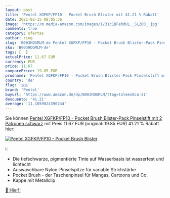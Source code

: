 ```yaml
---
layout: post
title: 'Pentel XGFKP/FP10 - Pocket Brush Blister mit 41.21 % Rabatt'
date: 2021-02-15 08:05:36
image: 'https://m.media-amazon.com/images/I/31c1BFebdUL._SL200_.jpg'
comments: true
category: ofertas
author: ring
slug: 'B003HOGMLM-de Pentel XGFKP/FP10 - Pocket Brush Blister-Pack Pinselstift...'
sku: 'B003HOGMLM-de'
tags: [  ]
actualPrice: 11.67 EUR
currency: EUR
price: 11.67
comparePrice: 19.85 EUR
prodname: 'Pentel XGFKP/FP10 - Pocket Brush Blister-Pack Pinselstift mit 2 Patronen  schwarz'
country: 'de'
flag: '🇩🇪'
brand: 'Pentel'
buyurl: 'https://www.amazon.de/dp/B003HOGMLM/?tag=tolees0ca-21'
descuento: '41.21'
average: '11.1059024390244'
---
```


Sie können [Pentel XGFKP/FP10 - Pocket Brush Blister-Pack Pinselstift mit 2 Patronen  schwarz](https://www.amazon.de/dp/B003HOGMLM/?tag=tolees0ca-21) mit Preis 11.67 EUR (original: 19.85 EUR) 41.21 % Rabatt hier:

[![Pentel XGFKP/FP10 - Pocket Brush Blister](https://m.media-amazon.com/images/I/31c1BFebdUL._SL200_.jpg)](https://www.amazon.de/dp/B003HOGMLM/?tag=tolees0ca-21)

ℹ️:

- Die tiefschwarze, pigmentierte Tinte auf Wasserbasis ist wasserfest und lichtecht
- Auswaschbare Nylon-Pinselspitze für variable Strichstärke
- Pocket Brush - der Taschenpinsel für Mangas, Cartoons und Co.
- Kappe mit Metallclip

[🛒 Hier!!](https://www.amazon.de/dp/B003HOGMLM/?tag=tolees0ca-21)
